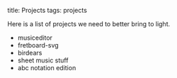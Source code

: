 title: Projects
tags: projects

Here is a list of projects we need to better bring to light.

* musiceditor
* fretboard-svg
* birdears
* sheet music stuff
* abc notation edition

